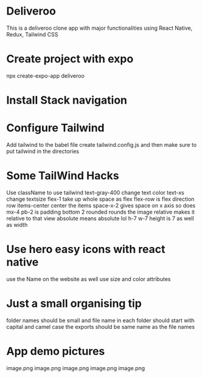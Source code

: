 # Deliveroo

This is a deliveroo clone app with major functionalities using React Native, Redux, Tailwind CSS

# Create project with expo

npx create-expo-app deliveroo

# Install Stack navigation

# Configure Tailwind

Add tailwind to the babel file
create tailwind.config.js and then make sure to put tailwind in the directories

# Some TailWind Hacks

Use className to use tailwind
text-gray-400 change text color text-xs change textsize
flex-1 take up whole space as flex
flex-row is flex direction row
items-center center the items
space-x-2 gives space on x axis so does mx-4
pb-2 is padding bottom 2
rounded rounds the image
relative makes it relative to that view
absolute means absolute lol
h-7 w-7 height is 7 as well as width

# Use hero easy icons with react native

use the Name on the website as well use size and color attributes

# Just a small organising tip

folder names should be small and file name in each folder should start with capital and camel case the exports should be same name as the file names

# App demo pictures

image.png
image.png
image.png
image.png
image.png

